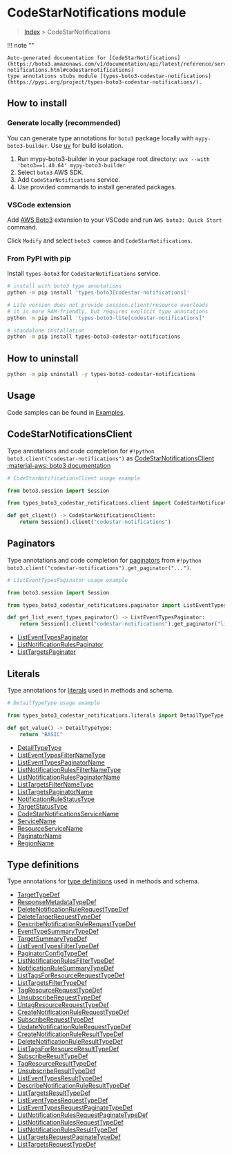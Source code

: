 #  CodeStarNotifications module

> [Index](../README.md) > CodeStarNotifications

!!! note ""

    Auto-generated documentation for [CodeStarNotifications](https://boto3.amazonaws.com/v1/documentation/api/latest/reference/services/codestar-notifications.html#codestarnotifications)
    type annotations stubs module [types-boto3-codestar-notifications](https://pypi.org/project/types-boto3-codestar-notifications/).

## How to install

### Generate locally (recommended)

You can generate type annotations for `boto3` package locally with `mypy-boto3-builder`.
Use [uv](https://docs.astral.sh/uv/getting-started/installation/) for build isolation.

1. Run mypy-boto3-builder in your package root directory: `uvx --with 'boto3==1.40.64' mypy-boto3-builder`
1. Select `boto3` AWS SDK.
1. Add `CodeStarNotifications` service.
1. Use provided commands to install generated packages.


### VSCode extension

Add [AWS Boto3](https://marketplace.visualstudio.com/items?itemName=Boto3typed.boto3-ide)
extension to your VSCode and run `AWS boto3: Quick Start` command.

Click `Modify` and select `boto3 common` and `CodeStarNotifications`.


### From PyPI with pip

Install `types-boto3` for `CodeStarNotifications` service.

```bash
# install with boto3 type annotations
python -m pip install 'types-boto3[codestar-notifications]'

# Lite version does not provide session.client/resource overloads
# it is more RAM-friendly, but requires explicit type annotations
python -m pip install 'types-boto3-lite[codestar-notifications]'

# standalone installation
python -m pip install types-boto3-codestar-notifications
```



## How to uninstall

```bash
python -m pip uninstall -y types-boto3-codestar-notifications
```

## Usage

Code samples can be found in [Examples](./usage.md).

## CodeStarNotificationsClient

Type annotations and code completion for  `#!python boto3.client("codestar-notifications")` as [CodeStarNotificationsClient](./client.md)
[:material-aws: boto3 documentation](https://boto3.amazonaws.com/v1/documentation/api/latest/reference/services/codestar-notifications.html#CodeStarNotifications.Client)

```python
# CodeStarNotificationsClient usage example

from boto3.session import Session

from types_boto3_codestar_notifications.client import CodeStarNotificationsClient

def get_client() -> CodeStarNotificationsClient:
    return Session().client("codestar-notifications")
```


## Paginators

Type annotations and code completion for [paginators](./paginators.md)
from `#!python boto3.client("codestar-notifications").get_paginator("...")`.

```python
# ListEventTypesPaginator usage example

from boto3.session import Session

from types_boto3_codestar_notifications.paginator import ListEventTypesPaginator

def get_list_event_types_paginator() -> ListEventTypesPaginator:
    return Session().client("codestar-notifications").get_paginator("list_event_types"))
```

- [ListEventTypesPaginator](./paginators.md#listeventtypespaginator)
- [ListNotificationRulesPaginator](./paginators.md#listnotificationrulespaginator)
- [ListTargetsPaginator](./paginators.md#listtargetspaginator)









## Literals

Type annotations for [literals](./literals.md) used in methods and schema.

```python
# DetailTypeType usage example

from types_boto3_codestar_notifications.literals import DetailTypeType

def get_value() -> DetailTypeType:
    return "BASIC"
```

- [DetailTypeType](./literals.md#detailtypetype)
- [ListEventTypesFilterNameType](./literals.md#listeventtypesfilternametype)
- [ListEventTypesPaginatorName](./literals.md#listeventtypespaginatorname)
- [ListNotificationRulesFilterNameType](./literals.md#listnotificationrulesfilternametype)
- [ListNotificationRulesPaginatorName](./literals.md#listnotificationrulespaginatorname)
- [ListTargetsFilterNameType](./literals.md#listtargetsfilternametype)
- [ListTargetsPaginatorName](./literals.md#listtargetspaginatorname)
- [NotificationRuleStatusType](./literals.md#notificationrulestatustype)
- [TargetStatusType](./literals.md#targetstatustype)
- [CodeStarNotificationsServiceName](./literals.md#codestarnotificationsservicename)
- [ServiceName](./literals.md#servicename)
- [ResourceServiceName](./literals.md#resourceservicename)
- [PaginatorName](./literals.md#paginatorname)
- [RegionName](./literals.md#regionname)




## Type definitions

Type annotations for [type definitions](./type_defs.md) used in methods and schema.

- [TargetTypeDef](./type_defs.md#targettypedef)
- [ResponseMetadataTypeDef](./type_defs.md#responsemetadatatypedef)
- [DeleteNotificationRuleRequestTypeDef](./type_defs.md#deletenotificationrulerequesttypedef)
- [DeleteTargetRequestTypeDef](./type_defs.md#deletetargetrequesttypedef)
- [DescribeNotificationRuleRequestTypeDef](./type_defs.md#describenotificationrulerequesttypedef)
- [EventTypeSummaryTypeDef](./type_defs.md#eventtypesummarytypedef)
- [TargetSummaryTypeDef](./type_defs.md#targetsummarytypedef)
- [ListEventTypesFilterTypeDef](./type_defs.md#listeventtypesfiltertypedef)
- [PaginatorConfigTypeDef](./type_defs.md#paginatorconfigtypedef)
- [ListNotificationRulesFilterTypeDef](./type_defs.md#listnotificationrulesfiltertypedef)
- [NotificationRuleSummaryTypeDef](./type_defs.md#notificationrulesummarytypedef)
- [ListTagsForResourceRequestTypeDef](./type_defs.md#listtagsforresourcerequesttypedef)
- [ListTargetsFilterTypeDef](./type_defs.md#listtargetsfiltertypedef)
- [TagResourceRequestTypeDef](./type_defs.md#tagresourcerequesttypedef)
- [UnsubscribeRequestTypeDef](./type_defs.md#unsubscriberequesttypedef)
- [UntagResourceRequestTypeDef](./type_defs.md#untagresourcerequesttypedef)
- [CreateNotificationRuleRequestTypeDef](./type_defs.md#createnotificationrulerequesttypedef)
- [SubscribeRequestTypeDef](./type_defs.md#subscriberequesttypedef)
- [UpdateNotificationRuleRequestTypeDef](./type_defs.md#updatenotificationrulerequesttypedef)
- [CreateNotificationRuleResultTypeDef](./type_defs.md#createnotificationruleresulttypedef)
- [DeleteNotificationRuleResultTypeDef](./type_defs.md#deletenotificationruleresulttypedef)
- [ListTagsForResourceResultTypeDef](./type_defs.md#listtagsforresourceresulttypedef)
- [SubscribeResultTypeDef](./type_defs.md#subscriberesulttypedef)
- [TagResourceResultTypeDef](./type_defs.md#tagresourceresulttypedef)
- [UnsubscribeResultTypeDef](./type_defs.md#unsubscriberesulttypedef)
- [ListEventTypesResultTypeDef](./type_defs.md#listeventtypesresulttypedef)
- [DescribeNotificationRuleResultTypeDef](./type_defs.md#describenotificationruleresulttypedef)
- [ListTargetsResultTypeDef](./type_defs.md#listtargetsresulttypedef)
- [ListEventTypesRequestTypeDef](./type_defs.md#listeventtypesrequesttypedef)
- [ListEventTypesRequestPaginateTypeDef](./type_defs.md#listeventtypesrequestpaginatetypedef)
- [ListNotificationRulesRequestPaginateTypeDef](./type_defs.md#listnotificationrulesrequestpaginatetypedef)
- [ListNotificationRulesRequestTypeDef](./type_defs.md#listnotificationrulesrequesttypedef)
- [ListNotificationRulesResultTypeDef](./type_defs.md#listnotificationrulesresulttypedef)
- [ListTargetsRequestPaginateTypeDef](./type_defs.md#listtargetsrequestpaginatetypedef)
- [ListTargetsRequestTypeDef](./type_defs.md#listtargetsrequesttypedef)

